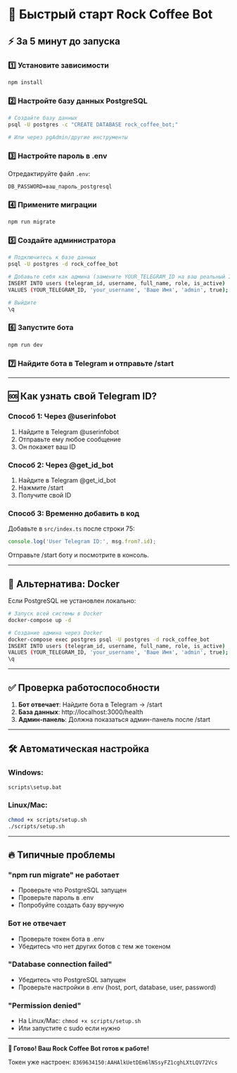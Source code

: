 # 🚀 Быстрый старт Rock Coffee Bot

## ⚡ За 5 минут до запуска

### 1️⃣ Установите зависимости
```bash
npm install
```

### 2️⃣ Настройте базу данных PostgreSQL
```bash
# Создайте базу данных
psql -U postgres -c "CREATE DATABASE rock_coffee_bot;"

# Или через pgAdmin/другие инструменты
```

### 3️⃣ Настройте пароль в .env
Отредактируйте файл `.env`:
```env
DB_PASSWORD=ваш_пароль_postgresql
```

### 4️⃣ Примените миграции
```bash
npm run migrate
```

### 5️⃣ Создайте администратора
```bash
# Подключитесь к базе данных
psql -U postgres -d rock_coffee_bot

# Добавьте себя как админа (замените YOUR_TELEGRAM_ID на ваш реальный ID)
INSERT INTO users (telegram_id, username, full_name, role, is_active) 
VALUES (YOUR_TELEGRAM_ID, 'your_username', 'Ваше Имя', 'admin', true);

# Выйдите
\q
```

### 6️⃣ Запустите бота
```bash
npm run dev
```

### 7️⃣ Найдите бота в Telegram и отправьте /start

---

## 🆘 Как узнать свой Telegram ID?

### Способ 1: Через @userinfobot
1. Найдите в Telegram @userinfobot
2. Отправьте ему любое сообщение
3. Он покажет ваш ID

### Способ 2: Через @get_id_bot  
1. Найдите в Telegram @get_id_bot
2. Нажмите /start
3. Получите свой ID

### Способ 3: Временно добавить в код
Добавьте в `src/index.ts` после строки 75:
```typescript
console.log('User Telegram ID:', msg.from?.id);
```
Отправьте /start боту и посмотрите в консоль.

---

## 🐳 Альтернатива: Docker

Если PostgreSQL не установлен локально:

```bash
# Запуск всей системы в Docker
docker-compose up -d

# Создание админа через Docker
docker-compose exec postgres psql -U postgres -d rock_coffee_bot
INSERT INTO users (telegram_id, username, full_name, role, is_active) 
VALUES (YOUR_TELEGRAM_ID, 'your_username', 'Ваше Имя', 'admin', true);
\q
```

---

## ✅ Проверка работоспособности

1. **Бот отвечает**: Найдите бота в Telegram → /start
2. **База данных**: http://localhost:3000/health
3. **Админ-панель**: Должна показаться админ-панель после /start

---

## 🛠️ Автоматическая настройка

### Windows:
```cmd
scripts\setup.bat
```

### Linux/Mac:
```bash
chmod +x scripts/setup.sh
./scripts/setup.sh
```

---

## 🔥 Типичные проблемы

### "npm run migrate" не работает
- Проверьте что PostgreSQL запущен
- Проверьте пароль в .env
- Попробуйте создать базу вручную

### Бот не отвечает  
- Проверьте токен бота в .env
- Убедитесь что нет других ботов с тем же токеном

### "Database connection failed"
- Убедитесь что PostgreSQL запущен
- Проверьте настройки в .env (host, port, database, user, password)

### "Permission denied"
- На Linux/Mac: `chmod +x scripts/setup.sh`
- Или запустите с sudo если нужно

---

**🎯 Готово! Ваш Rock Coffee Bot готов к работе!**

Токен уже настроен: `8369634150:AAHAlkUetDEm6lNSsyFZ1cghLXtLQV72Vcs`